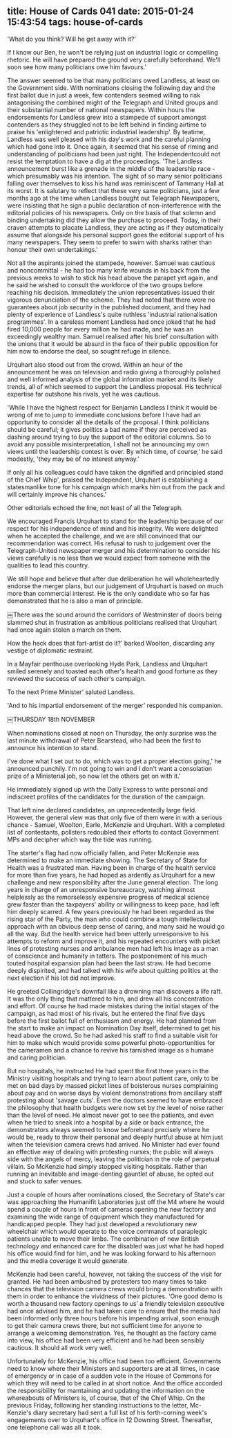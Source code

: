 title: House of Cards 041
date: 2015-01-24 15:43:54
tags: house-of-cards
---

'What do you think? Will he get away with it?'

If I know our Ben, he won't be relying just on industrial logic or compelling rhetoric. He will have prepared the ground very carefully beforehand. We'll soon see how many politicians owe him favours.'

The answer seemed to be that many politicians owed Landless, at least on the Government side. With nominations closing the following day and the first ballot due in just a week, few contenders seemed willing to risk antagonising the combined might of the Telegraph and United groups and their substantial number of national newspapers. Within hours the endorsements for Landless grew into a stampede of support amongst contenders as they struggled not to be left behind in finding airtime to praise his 'enlightened and patriotic industrial leadership'. By teatime, Landless was well pleased with his day's work and the careful planning which had gone into it. Once again, it seemed that his sense of riming and understanding of politicians had been just right. The Independentcould not resist the temptation to have a dig at the proceedings. 'The Landless announcement burst like a grenade in the middle of the leadership race -which presumably was his intention. The sight of so many senior politicians falling over themselves to kiss his hand was reminiscent of Tammany Hall at its worst. It is salutary to reflect that these very same politicians, just a few months ago at the time when Landless bought out Telegraph Newspapers, were insisting that he sign a public declaration of non-interference with the editorial policies of his newspapers. Only on the basis of that solemn and binding undertaking did they allow the purchase to proceed. Today, in their craven attempts to placate Landless, they are acting as if they automatically assume that alongside his personal support goes the editorial support of his many newspapers. They seem to prefer to swim with sharks rather than honour their own undertakings.'

Not all the aspirants joined the stampede, however. Samuel was cautious and noncommittal - he had too many knife wounds in his back from the previous weeks to wish to stick his head above the parapet yet again, and he said he wished to consult the workforce of the two groups before reaching his decision. Immediately the union representatives issued their vigorous denunciation of the scheme. They had noted that there were no guarantees about job security in the published document, and they had plenty of experience of Landless's quite ruthless 'industrial rationalisation programmes'. In a careless moment Landless had once joked that he had fired 10,000 people for every million he had made, and he was an exceedingly wealthy man. Samuel realised after his brief consultation with the unions that it would be absurd in the face of their public opposition for him now to endorse the deal, so sought refuge in silence.

Urquhart also stood out from the crowd. Within an hour of the announcement he was on television and radio giving a thoroughly polished and well informed analysis of the global information market and its likely trends, all of which seemed to support the Landless proposal. His technical expertise far outshone his rivals, yet he was cautious.

'While I have the highest respect for Benjamin Landless I think it would be wrong of me to jump to immediate conclusions before I have had an opportunity to consider all the details of the proposal. I think politicians should be careful; it gives politics a bad name if they are perceived as dashing around trying to buy the support of the editorial columns. So to avoid any possible misinterpretation, I shall not be announcing my own views until the leadership contest is over. By which time, of course,' he said modestly, 'they may be of no interest anyway.'

If only all his colleagues could have taken the dignified and principled stand of the Chief Whip', praised the Independent, Urquhart is establishing a statesmanlike tone for his campaign which marks him out from the pack and will certainly improve his chances.'

Other editorials echoed the line, not least of all the Telegraph.

We encouraged Francis Urquhart to stand for the leadership because of our respect for his independence of mind and his integrity. We were delighted when he accepted the challenge, and we are still convinced that our recommendation was correct. His refusal to rush to judgement over the Telegraph-United newspaper merger and his determination to consider his views carefully is no less than we would expect from someone with the qualities to lead this country.

We still hope and believe that after due deliberation he will wholeheartedly endorse the merger plans, but our judgement of Urquhart is based on much more than commercial interest. He is the only candidate who so far has demonstrated that he is also a man of principle.

￼There was the sound around the corridors of Westminster of doors being slammed shut in frustration as ambitious politicians realised that Urquhart had once again stolen a march on them.

How the heck does that fart-artist do it?' barked Woolton, discarding any vestige of diplomatic restraint.

In a Mayfair penthouse overlooking Hyde Park, Landless and Urquhart smiled serenely and toasted each other's health and good fortune as they reviewed the success of each other's campaign.

To the next Prime Minister’ saluted Landless.

'And to his impartial endorsement of the merger’ responded his companion.

￼THURSDAY 18th NOVEMBER

When nominations closed at noon on Thursday, the only surprise was the last minute withdrawal of Peter Bearstead, who had been the first to announce his intention to stand.

I've done what I set out to do, which was to get a proper election going,' he announced punchily. I'm not going to win and I don't want a consolation prize of a Ministerial job, so now let the others get on with it.'

He immediately signed up with the Daily Express to write personal and indiscreet profiles of the candidates for the duration of the campaign.

That left nine declared candidates, an unprecedentedly large field. However, the general view was that only five of them were in with a serious chance - Samuel, Woolton, Earle, McKenzie and Urquhart. With a completed list of contestants, pollsters redoubled their efforts to contact Government MPs and decipher which way the tide was running.

The starter's flag had now officially fallen, and Peter McKenzie was determined to make an immediate showing. The Secretary of State for Health was a frustrated man. Having been in charge of the health service for more than five years, he had hoped as ardently as Urquhart for a new challenge and new responsibility after the June general election. The long years in charge of an unresponsive bureaucracy, watching almost helplessly as the remorselessly expensive progress of medical science grew faster than the taxpayers' ability or willingness to keep pace, had left him deeply scarred. A few years previously he had been regarded as the rising star of the Party, the man who could combine a tough intellectual approach with an obvious deep sense of caring, and many said he would go all the way. But the health service had been utterly unresponsive to his attempts to reform and improve it, and his repeated encounters with picket lines of protesting nurses and ambulance men had left his image as a man of conscience and humanity in tatters. The postponement of his much touted hospital expansion plan had been the last straw. He had become deeply dispirited, and had talked with his wife about quitting politics at the next election if his lot did not improve.

He greeted Collingridge's downfall like a drowning man discovers a life raft. It was the only thing that mattered to him, and drew all his concentration and effort. Of course he had made mistakes during the initial stages of the campaign, as had most of his rivals, but he entered the final five days before the first ballot full of enthusiasm and energy. He had planned from the start to make an impact on Nomination Day itself, determined to get his head above the crowd. So he had asked his staff to find a suitable visit for him to make which would provide some powerful photo-opportunities for the cameramen and a chance to revive his tarnished image as a humane and caring politician.

But no hospitals, he instructed He had spent the first three years in the Ministry visiting hospitals and trying to learn about patient care, only to be met on bad days by massed picket lines of boisterous nurses complaining about pay and on worse days by violent demonstrations from ancillary staff protesting about 'savage cuts'. Even the doctors seemed to have embraced the philosophy that health budgets were now set by the level of noise rather than the level of need. He almost never got to see the patients, and even when he tried to sneak into a hospital by a side or back entrance, the demonstrators always seemed to know beforehand precisely where he would be, ready to throw their personal and deeply hurtful abuse at him just when the television camera crews had arrived. No Minister had ever found an effective way of dealing with protesting nurses; the public will always side with the angels of mercy, leaving the politician in the role of perpetual villain. So McKenzie had simply stopped visiting hospitals. Rather than running an inevitable and image-denting gauntlet of abuse, he opted out and stuck to safer venues.

Just a couple of hours after nominations closed, the Secretary of State's car was approaching the Humanifit Laboratories just off the M4 where he would spend a couple of hours in front of cameras opening the new factory and examining the wide range of equipment which they manufactured for handicapped people. They had just developed a revolutionary new wheelchair which would operate to the voice commands of paraplegic patients unable to move their limbs. The combination of new British technology and enhanced care for the disabled was just what he had hoped his office would find for him, and he was looking forward to his afternoon and the media coverage it would generate.

McKenzie had been careful, however, not taking the success of the visit for granted. He had been ambushed by protesters too many times to take chances that the television camera crews would bring a demonstration with them in order to enhance the vividness of their pictures. 'One good demo is worth a thousand new factory openings to us’ a friendly television executive had once advised him, and he had taken care to ensure that the media had been informed only three hours before his impending arrival, soon enough to get their camera crews there, but not sufficient time for anyone to arrange a welcoming demonstration. Yes, he thought as the factory came into view, his office had been very efficient and he had been sensibly cautious. It should all work very well.

Unfortunately for McKenzie, his office had been too efficient. Governments need to know where their Ministers and supporters are at all times, in case of emergency or in case of a sudden vote in the House of Commons for which they will need to be called in at short notice. And the office accorded the responsibility for mamtaining and updating the information on the whereabouts of Ministers is, of course, that of the Chief Whip. On the previous Friday, following her standing instructions to the letter, Mc-Kenzie's diary secretary had sent a full list of his forth-corning week's engagements over to Urquhart's office in 12 Downing Street. Thereafter, one telephone call was all it took.

